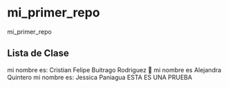 # mi_primer_repo

mi_primer_repo

## Lista de Clase

mi nombre es: Cristian Felipe Buitrago Rodriguez 🤔
mi nombre es Alejandra Quintero
mi nombre es: Jessica Paniagua
ESTA ES UNA PRUEBA
